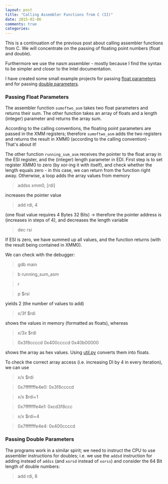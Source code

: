 ```yaml
---
layout: post
title: "Calling Assembler Functions from C (II)"
date: 2015-02-06
comments: true
categories:
---
```


This is a continuation of the previous post about calling assembler functions
from C. We will concentrate on the passing of floating point numbers (float
and double).

Furthermore we use the nasm assembler - mostly because I find the syntax to be
simpler and closer to the Intel documentation.

I have created some small example projects for passing [float parameters](https://github.com/ClemensFMN/asm-stuff/tree/master/float_exchange) and for passing [double parameters](https://github.com/ClemensFMN/asm-stuff/tree/master/double_exchange).

### Passing Float Parameters ###

The assembler function `sumoftwo_asm` takes two float parameters and returns
their sum. The other function takes an array of floats and a length (integer)
parameter and returns the array sum.

According to the calling conventions, the floating point parameters are passed
in the XMM registers; therefore `sumoftwo_asm` adds the two registers and
returns the result in XMM0 (according to the calling convention) - That's about
it!

The other function `running_sum_asm` receives the pointer to the float array
in the ESI register, and the (integer) length parameter in EDI. First step is
to set register XMM0 to zero (by xor-ing it with itself), and check whether
the length equals zero - in this case, we can return from the function right
away.
Otherwise, a loop adds the array values from memory 

> addss xmm0, [rdi]

increases the pointer value

> add rdi, 4

(one float value requires 4 Bytes 32 Bits) -> therefore the pointer address is
(increases in steps of 4), and decreases the length variable

> dec rsi

If ESI is zero, we have summed up all values, and the function returns (with
the result being contained in XMM0).

We can check with the debugger:

> gdb main

> b running_sum_asm

> r

> p $rsi

yields 2 (the number of values to add)

> x/3f $rdi

shows the values in memory (formatted as floats), whereas 

> x/3x $rdi

> 0x3f8ccccd      0x400ccccd      0x40b00000

shows the array as hex values. Using [util.py](https://github.com/ClemensFMN/asm-stuff/blob/master/floatingpoint_repr/util.py) converts them into floats.

To check the correct array access (i.e. increasing DI by 4 in every iteration), we can use

> x/x $rdi

> 0x7fffffffe4e0: 0x3f8ccccd

> x/x $rdi+1

> 0x7fffffffe4e1: 0xcd3f8ccc

> x/x $rdi+4

> 0x7fffffffe4e4: 0x400ccccd


### Passing Double Parameters ###

The programs work in a similar spirit; we need to instruct the CPU to use
assembler instructions for doubles; i.e. we use the `addsd` instruction for
adding instead of `addss` (and `xorsd` instead of `xorss`) and consider the 64
Bit length of double numbers:

> add rdi, 8

